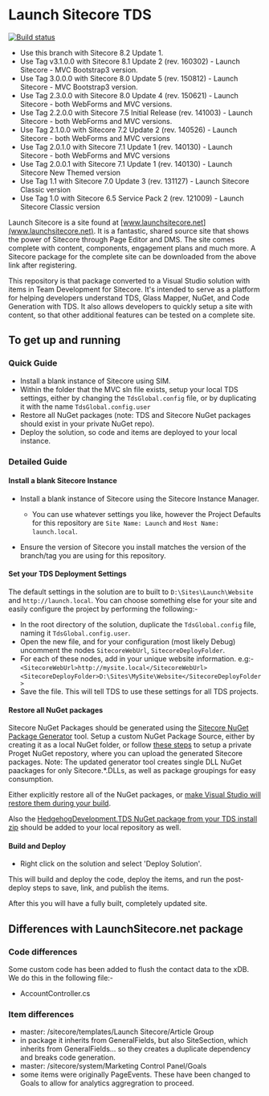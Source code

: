 # Launch Sitecore TDS #

[![Build status](https://ci.appveyor.com/api/projects/status/taxr71bl03mev0vc?svg=true)](https://ci.appveyor.com/project/SeanHolmesby/launchsitecoretds/branch/master)

- Use this branch with Sitecore 8.2 Update 1.
- Use Tag v3.1.0.0 with Sitecore 8.1 Update 2 (rev. 160302) - Launch Sitecore - MVC Bootstrap3 version.
- Use Tag 3.0.0.0 with Sitecore 8.0 Update 5 (rev. 150812) - Launch Sitecore - MVC Bootstrap3 version.
- Use Tag 2.3.0.0 with Sitecore 8.0 Update 4 (rev. 150621) - Launch Sitecore - both WebForms and MVC versions.
- Use Tag 2.2.0.0 with Sitecore 7.5 Initial Release (rev. 141003) - Launch Sitecore - both WebForms and MVC versions.
- Use Tag 2.1.0.0 with Sitecore 7.2 Update 2 (rev. 140526) - Launch Sitecore - both WebForms and MVC versions
- Use Tag 2.0.1.0 with Sitecore 7.1 Update 1 (rev. 140130) - Launch Sitecore - both WebForms and MVC versions
- Use Tag 2.0.0.1 with Sitecore 7.1 Update 1 (rev. 140130) - Launch Sitecore New Themed version
- Use Tag 1.1 with Sitecore 7.0 Update 3 (rev. 131127) - Launch Sitecore Classic version
- Use Tag 1.0 with Sitecore 6.5 Service Pack 2 (rev. 121009) - Launch Sitecore Classic version


Launch Sitecore is a site found at [www.launchsitecore.net](www.launchsitecore.net). It is a fantastic, shared source site that shows the power of Sitecore through Page Editor and DMS. The site comes complete with content, components, engagement plans and much more. A Sitecore package for the complete site can be downloaded from the above link after registering.

This repository is that package converted to a Visual Studio solution with items in Team Development for Sitecore. It's intended to serve as a platform for helping developers understand TDS, Glass Mapper, NuGet, and Code Generation with TDS. It also allows developers to quickly setup a site with content, so that other additional features can be tested on a complete site.


## To get up and running ##
### Quick Guide ###
- Install a blank instance of Sitecore using SIM.
- Within the folder that the MVC sln file exists, setup your local TDS settings, either by changing the `TdsGlobal.config` file, or by duplicating it with the name `TdsGlobal.config.user`
- Restore all NuGet packages (note: TDS and Sitecore NuGet packages should exist in your private NuGet repo).
- Deploy the solution, so code and items are deployed to your local instance.

### Detailed Guide ###

#### Install a blank Sitecore Instance ####
- Install a blank instance of Sitecore using the Sitecore Instance Manager.
	- You can use whatever settings you like, however the Project Defaults for this repository are `Site Name: Launch` and `Host Name: launch.local`.
	 
- Ensure the version of Sitecore you install matches the version of the branch/tag you are using for this repository.

#### Set your TDS Deployment Settings ####
The default settings in the solution are to built to `D:\Sites\Launch\Website` and `http://launch.local`. You can choose something else for your site and easily configure the project by performing the following:-

- In the root directory of the solution, duplicate the `TdsGlobal.config` file, naming it `TdsGlobal.config.user`.
- Open the new file, and for your configuration (most likely Debug) uncomment the nodes `SitecoreWebUrl`, `SitecoreDeployFolder`.
 - For each of these nodes, add in your unique website information. e.g:- <br />
   `<SitecoreWebUrl>http://mysite.local</SitecoreWebUrl>`<br />
   `<SitecoreDeployFolder>D:\Sites\MySite\Website</SitecoreDeployFolder>`<br />
- Save the file. This will tell TDS to use these settings for all TDS projects.

#### Restore all NuGet packages ####
Sitecore NuGet Packages should be generated using the [Sitecore NuGet Package Generator](https://bitbucket.org/seanholmesby/sitecore-nuget-packages-generator) tool. Setup a custom NuGet Package Source, either by creating it as a local NuGet folder, or follow [these steps](http://blog.alen.pw/2014/10/internal-sitecore-nuget-server.html) to setup a private Proget NuGet repostory, where you can upload the generated Sitecore packages.
Note: The updated generator tool creates single DLL NuGet paackages for only Sitecore.*.DLLs, as well as package groupings for easy consumption.

Either explicitly restore all of the NuGet packages, or [make Visual Studio will restore them during your build](http://www.codeproject.com/Articles/680678/Keep-Nuget-Packages-Out-of-Source-Control-with-Nug).

Also the [HedgehogDevelopment.TDS NuGet package from your TDS install zip](http://hedgehogdevelopment.github.io/tds/chapter5.html#tds-builds-using-cloud-servers) should be added to your local repository as well. 

#### Build and Deploy ####
- Right click on the solution and select 'Deploy Solution'.

This will build and deploy the code, deploy the items, and run the post-deploy steps to save, link, and publish the items.

After this you will have a fully built, completely updated site.


## Differences with LaunchSitecore.net package ##
### Code differences ###
Some custom code has been added to flush the contact data to the xDB. We do this in the following file:-

 - AccountController.cs

### Item differences ###

 - master: /sitecore/templates/Launch Sitecore/Article Group
  - in package it inherits from GeneralFields, but also SiteSection, which inherits from GeneralFields... so they creates a duplicate dependency and breaks code generation.
 - master: /sitecore/system/Marketing Control Panel/Goals
  - some items were originally PageEvents. These have been changed to Goals to allow for analytics aggregration to proceed.
 



